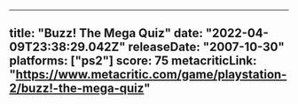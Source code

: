 
---
title: "Buzz! The Mega Quiz"
date: "2022-04-09T23:38:29.042Z"
releaseDate: "2007-10-30"
platforms: ["ps2"]
score: 75
metacriticLink: "https://www.metacritic.com/game/playstation-2/buzz!-the-mega-quiz"
---
